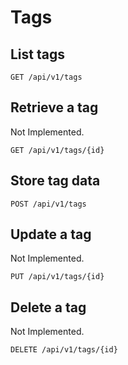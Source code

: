 # Tags

## List tags

`GET /api/v1/tags`

## Retrieve a tag

<aside class="warning">
Not Implemented.
</aside>

`GET /api/v1/tags/{id}`

## Store tag data

`POST /api/v1/tags`

## Update a tag

<aside class="warning">
Not Implemented.
</aside>

`PUT /api/v1/tags/{id}`

## Delete a tag

<aside class="warning">
Not Implemented.
</aside>

`DELETE /api/v1/tags/{id}`
